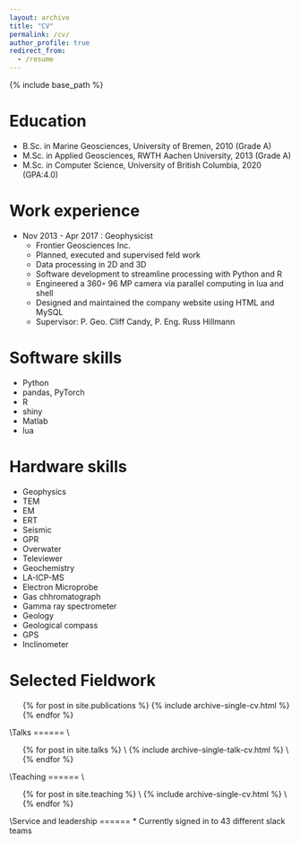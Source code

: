 ```yaml
---
layout: archive
title: "CV"
permalink: /cv/
author_profile: true
redirect_from:
  - /resume
---
```


{% include base_path %}

Education
======
* B.Sc. in Marine Geosciences, University of Bremen, 2010 (Grade A)
* M.Sc. in Applied Geosciences, RWTH Aachen University, 2013 (Grade A)
* M.Sc. in Computer Science, University of British Columbia, 2020 (GPA:4.0)

Work experience
======
* Nov 2013 - Apr 2017 : Geophysicist
  * Frontier Geosciences Inc. 
  * Planned, executed and supervised feld work
  * Data processing in 2D and 3D
  * Software development to streamline processing with Python and R
  * Engineered a 360◦ 96 MP camera via parallel computing in lua and shell
  * Designed and maintained the company website using HTML and MySQL
  * Supervisor: P. Geo. Cliff Candy, P. Eng. Russ Hillmann

 
Software skills
======
* Python
 * pandas, PyTorch
* R
 * shiny
* Matlab
* lua

Hardware skills
======

* Geophysics
 * TEM
 * EM
 * ERT
 * Seismic
 * GPR
 * Overwater
 * Televiewer
* Geochemistry
 * LA-ICP-MS
 * Electron Microprobe
 * Gas chhromatograph
 * Gamma ray spectrometer
* Geology 
 * Geological compass
 * GPS
 * Inclinometer
 

Selected Fieldwork
======
  <ul>{% for post in site.publications %}
    {% include archive-single-cv.html %}
  {% endfor %}</ul>
  
\Talks
\======
\  <ul>{% for post in site.talks %}
\    {% include archive-single-talk-cv.html %}
\  {% endfor %}</ul>
  
\Teaching
\======
 \ <ul>{% for post in site.teaching %}
 \   {% include archive-single-cv.html %}
 \ {% endfor %}</ul>
  
\Service and leadership
\======
\* Currently signed in to 43 different slack teams
